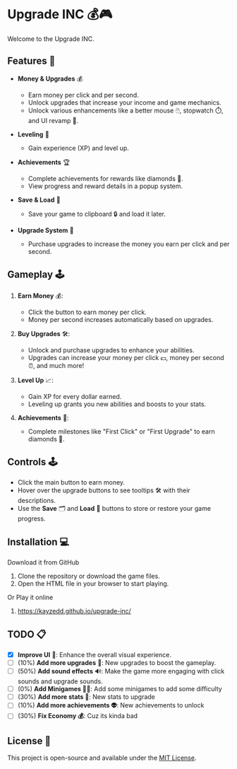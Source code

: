 # Upgrade INC 💰🎮

Welcome to the Upgrade INC.

## Features 🚀
- **Money & Upgrades** 💰
  - Earn money per click and per second.
  - Unlock upgrades that increase your income and game mechanics.
  - Unlock various enhancements like a better mouse 🖱️, stopwatch ⏱️, and UI revamp 🎨.
  
- **Leveling** 🎯
  - Gain experience (XP) and level up.
  
- **Achievements** 🏆
  - Complete achievements for rewards like diamonds 💎.
  - View progress and reward details in a popup system.

- **Save & Load** 💾
  - Save your game to clipboard 🔒 and load it later.
  
- **Upgrade System** 🔧
  - Purchase upgrades to increase the money you earn per click and per second.
  
## Gameplay 🕹️

1. **Earn Money** 💰:
   - Click the button to earn money per click.
   - Money per second increases automatically based on upgrades.

2. **Buy Upgrades** 🛠️:
   - Unlock and purchase upgrades to enhance your abilities.
   - Upgrades can increase your money per click 💵, money per second ⏰, and much more!

3. **Level Up** 📈:
   - Gain XP for every dollar earned.
   - Leveling up grants you new abilities and boosts to your stats.

4. **Achievements** 🏅:
   - Complete milestones like "First Click" or "First Upgrade" to earn diamonds 💎.

## Controls 🕹️

- Click the main button to earn money.
- Hover over the upgrade buttons to see tooltips 🛠️ with their descriptions.
- Use the **Save** 🗂️ and **Load** 🔄 buttons to store or restore your game progress.

## Installation 💻

Download it from GitHub

1. Clone the repository or download the game files.
2. Open the HTML file in your browser to start playing.

Or Play it online
1. https://kayzedd.github.io/upgrade-inc/


## TODO 📋

- [x] **Improve UI** 🎨: Enhance the overall visual experience.
- [ ] (10%) **Add more upgrades** 🔧: New upgrades to boost the gameplay.
- [ ] (50%) **Add sound effects** 🔊: Make the game more engaging with click sounds and upgrade sounds.
- [ ] (0%) **Add Minigames 🏃‍♂️**: Add some minigames to add some difficulty
- [ ] (30%) **Add more stats 🔨**: New stats to upgrade
- [ ] (10%) **Add more achievements 👽**: New achievements to unlock
- [ ] (30%) **Fix Economy 💰**: Cuz its kinda bad

## License 📜

This project is open-source and available under the [MIT License](LICENSE).
